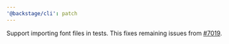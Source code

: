```yaml
---
'@backstage/cli': patch
---
```


Support importing font files in tests.
This fixes remaining issues from [#7019](https://github.com/backstage/backstage/pull/7019).
